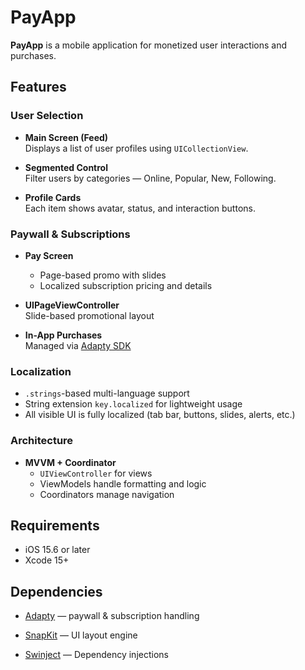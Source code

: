 # PayApp

**PayApp** is a mobile application for monetized user interactions and purchases.

## Features

### User Selection

- **Main Screen (Feed)**  
  Displays a list of user profiles using `UICollectionView`.

- **Segmented Control**  
  Filter users by categories — Online, Popular, New, Following.

- **Profile Cards**  
  Each item shows avatar, status, and interaction buttons.

### Paywall & Subscriptions

- **Pay Screen**  
  - Page-based promo with slides  
  - Localized subscription pricing and details  

- **UIPageViewController**  
  Slide-based promotional layout

- **In-App Purchases**  
  Managed via [Adapty SDK](https://adapty.io/)

### Localization

- `.strings`-based multi-language support  
- String extension `key.localized` for lightweight usage  
- All visible UI is fully localized (tab bar, buttons, slides, alerts, etc.)

### Architecture

- **MVVM + Coordinator**  
  - `UIViewController` for views  
  - ViewModels handle formatting and logic  
  - Coordinators manage navigation

## Requirements

- iOS 15.6 or later   
- Xcode 15+

## Dependencies

- [Adapty](https://github.com/adaptyteam/AdaptySDK) — paywall & subscription handling  
- [SnapKit](https://github.com/SnapKit/SnapKit) — UI layout engine 

- [Swinject](https://github.com/Swinject/Swinject) — Dependency injections  

